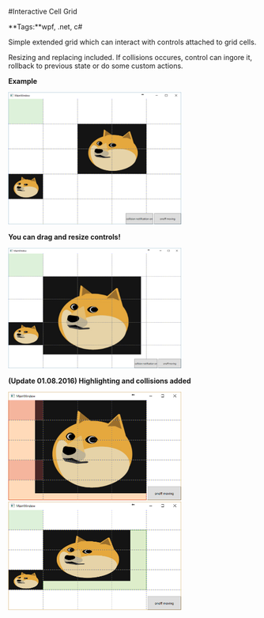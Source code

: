 #Interactive Cell Grid

**Tags:**wpf, .net, c#

Simple extended grid which can interact with controls attached to grid cells. 

Resizing and replacing included. If collisions occures, control can ingore it, rollback to previous state or do some custom actions.

**Example**

<img src="https://github.com/Znakes/InteractiveGrid/blob/master/images/img1.png" width="350">

**You can drag and resize controls!**

<img src="https://github.com/Znakes/InteractiveGrid/blob/master/images/img2.PNG" width="350">

**(Update 01.08.2016) Highlighting and collisions added**

<img src="https://github.com/Znakes/InteractiveGrid/blob/master/images/collision.png" width="350"> <img src="https://github.com/Znakes/InteractiveGrid/blob/master/images/resize.PNG" width="350">

